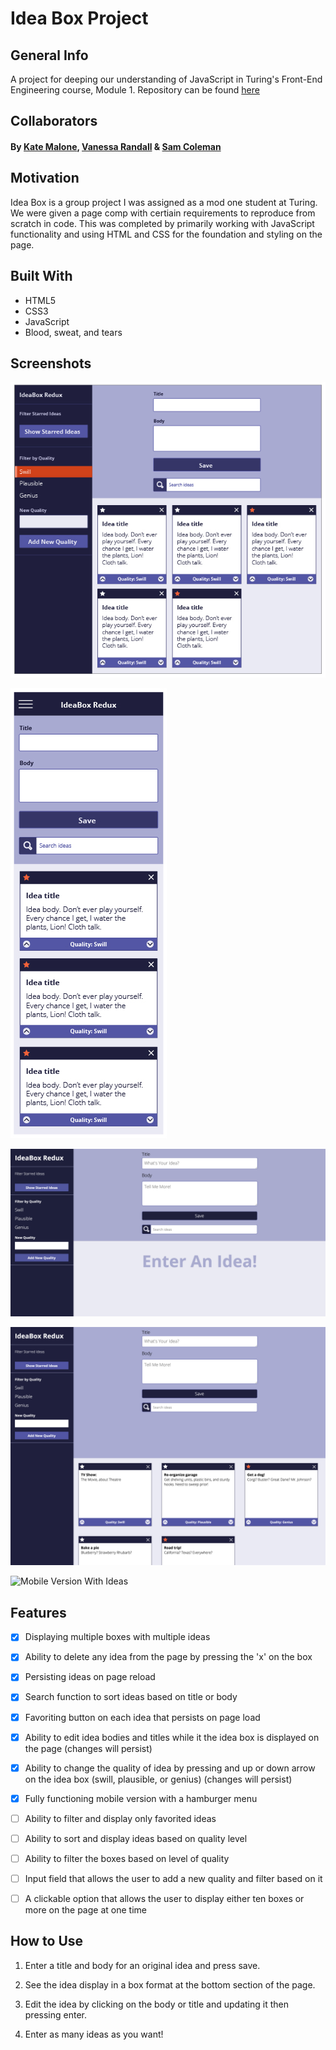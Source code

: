 # Idea Box Project


## General Info

A project for deeping our understanding of JavaScript in Turing's Front-End Engineering course, Module 1.
Repository can be found <a href="https://github.com/SamuelColeman/idea-box">here</a>

## Collaborators 

#### By [Kate Malone](https://github.com/katemalone), [Vanessa Randall](https://github.com/vrandall66) & [Sam Coleman](https://github.com/SamuelColeman) 

## Motivation

Idea Box is a group project I was assigned as a mod one student at Turing. We were given a page comp with certiain requirements to reproduce from scratch in code. This was completed by primarily working with JavaScript functionality and using HTML and CSS for the foundation and styling on the page.


## Built With

- HTML5
- CSS3
- JavaScript
- Blood, sweat, and tears


## Screenshots

![Provided static comp for desktop](images/IdeaBox-Comp.jpg "Provided static comp for desktop")

![Provided static comp for mobile](images/IdeaBox-Mobile.jpg "Provided static comp for mobile")

![Desktop Version No Ideas](images/No-Ideas-Desktop.png "Desktop layout without ideas")

![Desktop Version With Ideas](images/Ideas-Desktop.png "Desktop layout with ideas")

![Mobile Version With Ideas](images/IdeaBox-Mobile-png "Mobile layout with ideas")

## Features

- [x] Displaying multiple boxes with multiple ideas
- [x] Ability to delete any idea from the page by pressing the 'x' on the box
- [x] Persisting ideas on page reload
- [x] Search function to sort ideas based on title or body
- [x] Favoriting button on each idea that persists on page load
- [x] Ability to edit idea bodies and titles while it the idea box is displayed on the page (changes will persist)
- [x] Ability to change the quality of idea by pressing and up or down arrow on the idea box (swill, plausible, or genius) (changes will persist)
- [x] Fully functioning mobile version with a hamburger menu
- [ ] Ability to filter and display only favorited ideas
- [ ] Ability to sort and display ideas based on quality level
- [ ] Ability to filter the boxes based on level of quality
- [ ] Input field that allows the user to add a new quality and filter based on it
- [ ] A clickable option that allows the user to display either ten boxes or more on the page at one time


## How to Use

1. Enter a title and body for an original idea and press save.

2. See the idea display in a box format at the bottom section of the page.

3. Edit the idea by clicking on the body or title and updating it then pressing enter.

4. Enter as many ideas as you want!
